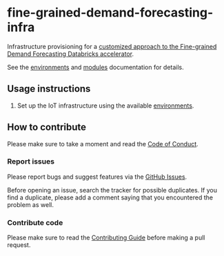 # fine-grained-demand-forecasting-infra

Infrastructure provisioning for a [customized approach to the
Fine-grained Demand Forecasting Databricks accelerator](https://github.com/ricardolsmendes/fine-grained-demand-forecasting).

See the [environments](./environments/) and [modules](./modules/) documentation for
details.

## Usage instructions

1. Set up the IoT infrastructure using the available [environments](./environments/).

## How to contribute

Please make sure to take a moment and read the [Code of
Conduct](https://github.com/ricardolsmendes/fine-grained-demand-forecasting-infra/blob/main/.github/CODE_OF_CONDUCT.md).

### Report issues

Please report bugs and suggest features via the [GitHub
Issues](https://github.com/ricardolsmendes/fine-grained-demand-forecasting-infra/issues).

Before opening an issue, search the tracker for possible duplicates. If you find a
duplicate, please add a comment saying that you encountered the problem as well.

### Contribute code

Please make sure to read the [Contributing
Guide](https://github.com/ricardolsmendes/fine-grained-demand-forecasting-infra/blob/main/.github/CONTRIBUTING.md)
before making a pull request.
